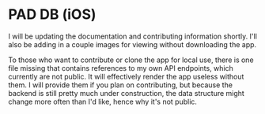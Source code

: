 #  PAD DB (iOS)

I will be updating the documentation and contributing information shortly. I'll also be adding in a couple images for viewing without downloading the app.


To those who want to contribute or clone the app for local use, there is one file missing that contains references to my own API endpoints, which currently are not public. It
will effectively render the app useless without them. I will provide them if you plan on contributing, but because the backend is still pretty much under construction, the data structure
might change more often than I'd like, hence why it's not public.


